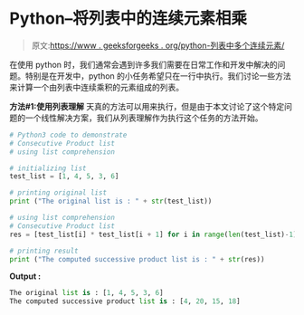 # Python–将列表中的连续元素相乘

> 原文:[https://www . geeksforgeeks . org/python-列表中多个连续元素/](https://www.geeksforgeeks.org/python-multiply-consecutive-elements-in-list/)

在使用 python 时，我们通常会遇到许多我们需要在日常工作和开发中解决的问题。特别是在开发中，python 的小任务希望只在一行中执行。我们讨论一些方法来计算一个由列表中连续乘积的元素组成的列表。

**方法#1:使用列表理解**
天真的方法可以用来执行，但是由于本文讨论了这个特定问题的一个线性解决方案，我们从列表理解作为执行这个任务的方法开始。

```py
# Python3 code to demonstrate 
# Consecutive Product list
# using list comprehension

# initializing list 
test_list = [1, 4, 5, 3, 6]

# printing original list 
print ("The original list is : " + str(test_list))

# using list comprehension
# Consecutive Product list
res = [test_list[i] * test_list[i + 1] for i in range(len(test_list)-1)]

# printing result
print ("The computed successive product list is : " + str(res))
```

**Output :**

```py
The original list is : [1, 4, 5, 3, 6]
The computed successive product list is : [4, 20, 15, 18]

```